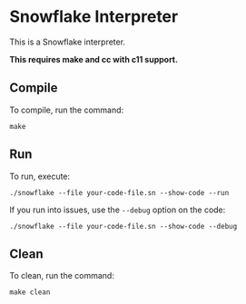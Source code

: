 # Snowflake Interpreter

This is a Snowflake interpreter.

**This requires make and cc with c11 support.**

## Compile

To compile, run the command:
```
make
```

## Run

To run, execute:
```
./snowflake --file your-code-file.sn --show-code --run
```

If you run into issues, use the `--debug` option on the code:
```
./snowflake --file your-code-file.sn --show-code --debug
```

## Clean

To clean, run the command:
```
make clean
```
